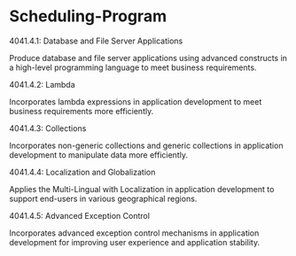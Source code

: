 # Scheduling-Program


4041.4.1: Database and File Server Applications

Produce database and file server applications using advanced constructs in a high-level programming language to meet business requirements.

4041.4.2: Lambda

Incorporates lambda expressions in application development to meet business requirements more efficiently.

4041.4.3: Collections

Incorporates non-generic collections and generic collections in application development to manipulate data more efficiently.

4041.4.4: Localization and Globalization

Applies the Multi-Lingual with Localization in application development to support end-users in various geographical regions.

4041.4.5: Advanced Exception Control

Incorporates advanced exception control mechanisms in application development for improving user experience and application stability.
